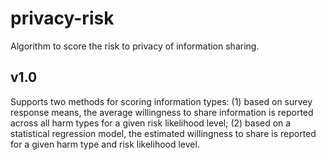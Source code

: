 # privacy-risk #

Algorithm to score the risk to privacy of information sharing.

## v1.0 ##

Supports two methods for scoring information types: (1) based on survey response means, the average willingness to share information is reported across all harm types for a given risk likelihood level; (2) based on a statistical regression model, the estimated willingness to share is reported for a given harm type and risk likelihood level.